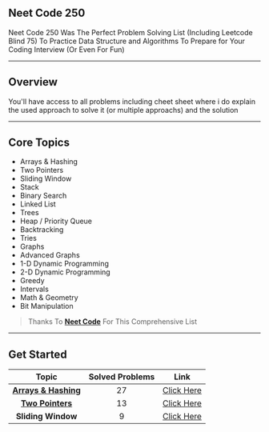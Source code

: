 ## Neet Code 250

Neet Code 250 Was The Perfect Problem Solving List (Including Leetcode Blind 75) To Practice Data Structure and Algorithms To Prepare for Your Coding Interview (Or Even For Fun)

___

## Overview

You'll have access to all problems including cheet sheet where i do explain the used approach to solve it (or multiple approachs) and the solution 

---
## Core Topics

* Arrays & Hashing
* Two Pointers
* Sliding Window
* Stack
* Binary Search
* Linked List
* Trees
* Heap / Priority Queue
* Backtracking
* Tries
* Graphs
* Advanced Graphs
* 1-D Dynamic Programming
* 2-D Dynamic Programming
* Greedy
* Intervals
* Math & Geometry
* Bit Manipulation
> Thanks To [**Neet Code**](https://www.neetcode.io) For This Comprehensive List

---
## Get Started

| Topic                | Solved Problems    | Link                                       |
|:--------------------:|:---------------:                   |:------------------------------------------:|
| [**Arrays & Hashing**](https://github.com/hamz1exact/ProblemSolving/tree/main/Arrays%20%26%20Hashing) | 27              | [Click Here](https://neetcode.io/practice) |
| [**Two Pointers**](https://github.com/hamz1exact/ProblemSolving/tree/main/Two%20Pointers)     | 13              | [Click Here](https://neetcode.io/practice) |
| **Sliding Window**   | 9               | [Click Here](https://neetcode.io/practice) |










